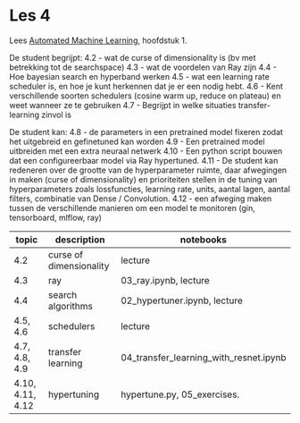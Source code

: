 # Les 4
Lees [Automated Machine Learning](../Automated%20Machine%20Learning.pdf), hoofdstuk 1.

De student begrijpt:
4.2 - wat de curse of dimensionality is (bv met betrekking tot de searchspace)
4.3 - wat de voordelen van Ray zijn
4.4 - Hoe bayesian search en hyperband werken
4.5 - wat een learning rate scheduler is, en hoe je kunt herkennen dat je er een nodig hebt.
4.6 - Kent verschillende soorten schedulers (cosine warm up, reduce on plateau) en weet wanneer ze te gebruiken
4.7 - Begrijpt in welke situaties transfer-learning zinvol is

De student kan:
4.8 - de parameters in een pretrained model fixeren zodat het uitgebreid en gefinetuned kan worden
4.9 - Een pretrained model uitbreiden met een extra neuraal netwerk
4.10 - Een python script bouwen dat een configureerbaar model via Ray hypertuned.
4.11 - De student kan redeneren over de grootte van de hyperparameter ruimte, daar afwegingen in maken (curse of dimensionality) en prioriteiten stellen in de tuning van hyperparameters zoals lossfuncties, learning rate, units, aantal lagen, aantal filters, combinatie van Dense / Convolution.
4.12 - een afweging maken tussen de verschillende manieren om een model te monitoren (gin, tensorboard, mlflow, ray)

|            topic | description                 |                              notebooks |
|   -------------- | --------------------------- |  ------------------------------------- |
|              4.2 | curse of dimensionality     |                                lecture |
|              4.3 | ray                         |                  03_ray.ipynb, lecture |
|              4.4 | search algorithms           |           02_hypertuner.ipynb, lecture |
|         4.5, 4.6 | schedulers                  |                                lecture |
|    4.7, 4.8, 4.9 | transfer learning           | 04_transfer_learning_with_resnet.ipynb |
| 4.10, 4.11, 4.12 | hypertuning                 |            hypertune.py, 05_exercises.


